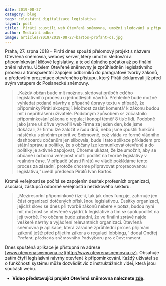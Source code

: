 ```yaml
---
date: 2019-08-27
category: blog
tags: celostátní digitalizace legislativa
layout: post
title:  Piráti spustili web Otevřená sněmovna, umožní sledování a připomínkování legislativy online
author: Mediální odbor
image: articles/2019/2019-08-27-bartos-profant-os.jpg
---
```


Praha, 27. srpna 2018 – Piráti dnes spouští přelomový projekt s názvem Otevřená sněmovna, webový server, který umožní sledování a připomínkování klíčové legislativy, a to od úplného počátku až po finální znění návrhu. Účelem Otevřené sněmovny je zprůhlednění legislativního procesu a transparentní zapojení odborníků do paragrafové tvorby zákonů, a především prezentace otevřeného přístupu, který Piráti deklarovali již před svým vstupem do Poslanecké sněmovny. 


> „Každý občan bude mít možnost sledovat průběh celého legislativního procesu u jednotlivých návrhů. Přehledně bude možné vyhledat podané návrhy a případné úpravy textu v případě, že připomínky Piráti akceptují. Možnost zaslat komentář k zákonu budou mít i nepřihlášení uživatelé. Podobným způsobem se zúčastnilo připomínkování zákona o regulaci konopí téměř 8 tisíc lidí. Podobně jako jsme už dříve vytvořili web Firma za jeden den, kde jsme dokázali, že firmu lze založit v řádu dnů, nebo jsme spustili funkční nástěnku s plněním priorit ve Sněmovně, což vláda ve formě vládního dashboardu občanům jen slibovala, bude i tato aplikace příkladem pro státní správu a politiky, že s občany lze komunikovat otevřeně a do politiky je aktivně zapojovat, Chceme ukázat, že lze umožnit, aby se občané i odborná veřejnost mohli podílet na tvorbě legislativy v reálném čase. V případě účasti Pirátů ve vládě pokládáme tento proces za zásadní, protože chceme připravovat propracovanou legislativu,“ uvedl předseda Pirátů Ivan Bartoš.


Kromě veřejnosti se počítá se zapojením desítek profesních organizací, asociací, zástupců odborné veřejnosti a neziskového sektoru. 
> „Meziresortní připomínkové řízení, tak jak dnes funguje, zahrnuje jen část organizací dotčených příslušnou legislativou. Desítky organizací, jejichž slovo se dnes při tvorbě zákonů nebere v potaz, budou nyní mít možnost se otevřeně vyjádřit k legislativě a tím se spolupodílet na její tvorbě. Pro občana bude zásadní, že ve finální zprávě najde veškeré návrhy a vyjádření relevantních organizací. Otevřená sněmovna je aplikace, která zásadně zprůhlední proces přijímání zákonů ještě před přijetím zákona o regulaci lobbingu,“ dodal Ondřej Profant, předseda sněmovního Podvýboru pro eGovernment.


Dnes spuštěná aplikace je přístupná na adrese [www.otevrenasnemovna.cz](http://www.otevrenasnemovna.cz). Obsahuje zatím čtyři legislativní návrhy otevřené k připomínkování. Každý uživatel se o funkčnosti systému může dozvědět víc z instruktážních videí, která jsou součástí webu. 


* **Video představující projekt Otevřená sněmovna naleznete [zde](https://www.youtube.com/watch?v=nTE2ryZpqjs&feature=youtu.be&fbclid=IwAR0mRUW8N7WsIhApHh8wgrosUFimGWdHnfAPDFCvo9c_D8Mu4H5dM9GMLzg).**